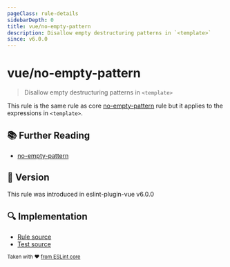 ```yaml
---
pageClass: rule-details
sidebarDepth: 0
title: vue/no-empty-pattern
description: Disallow empty destructuring patterns in `<template>`
since: v6.0.0
---
```

# vue/no-empty-pattern

> Disallow empty destructuring patterns in `<template>`

This rule is the same rule as core [no-empty-pattern] rule but it applies to the expressions in `<template>`.

## :books: Further Reading

- [no-empty-pattern]

[no-empty-pattern]: https://eslint.org/docs/rules/no-empty-pattern

## :rocket: Version

This rule was introduced in eslint-plugin-vue v6.0.0

## :mag: Implementation

- [Rule source](https://github.com/vuejs/eslint-plugin-vue/blob/master/lib/rules/no-empty-pattern.js)
- [Test source](https://github.com/vuejs/eslint-plugin-vue/blob/master/tests/lib/rules/no-empty-pattern.js)

<sup>Taken with ❤️ [from ESLint core](https://eslint.org/docs/latest/rules/no-empty-pattern)</sup>

